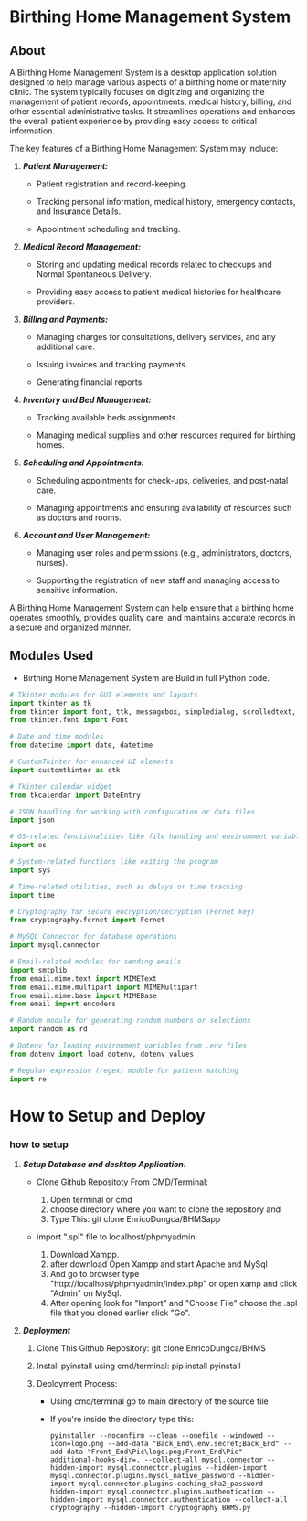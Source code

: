 # Birthing Home Management System

## About

A Birthing Home Management System is a desktop application solution designed to help manage various aspects of a birthing home or maternity clinic. The system typically focuses on digitizing and organizing the management of patient records, appointments, medical history, billing, and other essential administrative tasks. It streamlines operations and enhances the overall patient experience by providing easy access to critical information.

The key features of a Birthing Home Management System may include:

1. **_Patient Management:_**

   - Patient registration and record-keeping.

   - Tracking personal information, medical history, emergency contacts, and Insurance Details.

   - Appointment scheduling and tracking.

2. **_Medical Record Management:_**

   - Storing and updating medical records related to checkups and Normal Spontaneous Delivery.

   - Providing easy access to patient medical histories for healthcare providers.

3. **_Billing and Payments:_**

   - Managing charges for consultations, delivery services, and any additional care.

   - Issuing invoices and tracking payments.

   - Generating financial reports.

4. **_Inventory and Bed Management:_**

   - Tracking available beds assignments.

   - Managing medical supplies and other resources required for birthing homes.

5. **_Scheduling and Appointments:_**

   - Scheduling appointments for check-ups, deliveries, and post-natal care.

   - Managing appointments and ensuring availability of resources such as doctors and rooms.

6. **_Account and User Management:_**

   - Managing user roles and permissions (e.g., administrators, doctors, nurses).

   - Supporting the registration of new staff and managing access to sensitive information.

A Birthing Home Management System can help ensure that a birthing home operates smoothly, provides quality care, and maintains accurate records in a secure and organized manner.

## Modules Used

- Birthing Home Management System are Build in full Python code.

```python
# Tkinter modules for GUI elements and layouts
import tkinter as tk
from tkinter import font, ttk, messagebox, simpledialog, scrolledtext, filedialog
from tkinter.font import Font

# Date and time modules
from datetime import date, datetime

# CustomTkinter for enhanced UI elements
import customtkinter as ctk

# Tkinter calendar widget
from tkcalendar import DateEntry

# JSON handling for working with configuration or data files
import json

# OS-related functionalities like file handling and environment variables
import os

# System-related functions like exiting the program
import sys

# Time-related utilities, such as delays or time tracking
import time

# Cryptography for secure encryption/decryption (Fernet key)
from cryptography.fernet import Fernet

# MySQL Connector for database operations
import mysql.connector

# Email-related modules for sending emails
import smtplib
from email.mime.text import MIMEText
from email.mime.multipart import MIMEMultipart
from email.mime.base import MIMEBase
from email import encoders

# Random module for generating random numbers or selections
import random as rd

# Dotenv for loading environment variables from .env files
from dotenv import load_dotenv, dotenv_values

# Regular expression (regex) module for pattern matching
import re

```

# How to Setup and Deploy

### how to setup

1.  **_Setup Database and desktop Application:_**

    - Clone Github Repositoty From CMD/Terminal:

      1. Open terminal or cmd
      2. choose directory where you want to clone the repository and
      3. Type This: git clone EnricoDungca/BHMSapp

    - import ".spl" file to localhost/phpmyadmin:

      1.  Download Xampp.
      2.  after download Open Xampp and start Apache and MySql
      3.  And go to browser type "http://localhost/phpmyadmin/index.php" or open xamp and click "Admin" on MySql.
      4.  After opening look for "Import" and "Choose File" choose the .spl file that you cloned earlier click "Go".

2.  **_Deployment_**

    1.  Clone This Github Repository: git clone EnricoDungca/BHMS

    2.  Install pyinstall using cmd/terminal: pip install pyinstall

    3.  Deployment Process:

        - Using cmd/terminal go to main directory of the source file
        - If you're inside the directory type this:

              pyinstaller --noconfirm --clean --onefile --windowed --icon=logo.png --add-data "Back_End\.env.secret;Back_End" --add-data "Front_End\Pic\logo.png;Front_End\Pic" --additional-hooks-dir=. --collect-all mysql.connector --hidden-import mysql.connector.plugins --hidden-import mysql.connector.plugins.mysql_native_password --hidden-import mysql.connector.plugins.caching_sha2_password --hidden-import mysql.connector.plugins.authentication --hidden-import mysql.connector.authentication --collect-all cryptography --hidden-import cryptography BHMS.py
